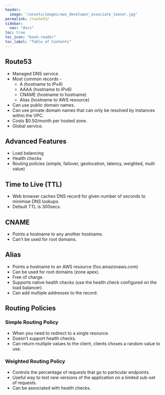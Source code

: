 ```yaml
---
header:
  image: "/assets/images/aws_developer_associate_teaser.jpg"
permalink: /route53/
sidebar:
  nav: "docs"
toc: true
toc_icon: "book-reader"
toc_label: "Table of Contents"
---
```



## Route53

- Managed DNS service.
- Most common records -
  - A (hostname to IPv4)
  - AAAA (hostname to IPv6)
  - CNAME (hostname to hostname)
  - Alias (hostname to AWS resource)
- Can use public domain names.
- Can use private domain names that can only be resolved by instances within the VPC.
- Costs $0.50/month per hosted zone.
- Global service.

## Advanced Features

- Load balancing
- Health checks
- Routing policies (simple, failover, geolocation, latency, weighted, multi value)

## Time to Live (TTL)

- Web browser caches DNS record for given number of seconds to minimise DNS lookups.
- Default TTL is 300secs.

## CNAME

- Points a hostname to any another hostname.
- Can't be used for root domains.

## Alias

- Points a hostname to an AWS resource (foo.amazonaws.com)
- Can be used for root domains (zone apex).
- Free of charge.
- Supports native health checks (use the health check configured on the load balancer).
- Can add multiple addresses to the record.

## Routing Policies

### Simple Routing Policy

- When you need to redirect to a single resource.
- Doesn't support health checks.
- Can return multiple values to the client, clients choses a random value to use.


### Weighted Routing Policy

- Controls the percentage of requests that go to particular endpoints.
- Useful way to test new versions of the application on a limited sub-set of requests.
- Can be associated with health checks.
